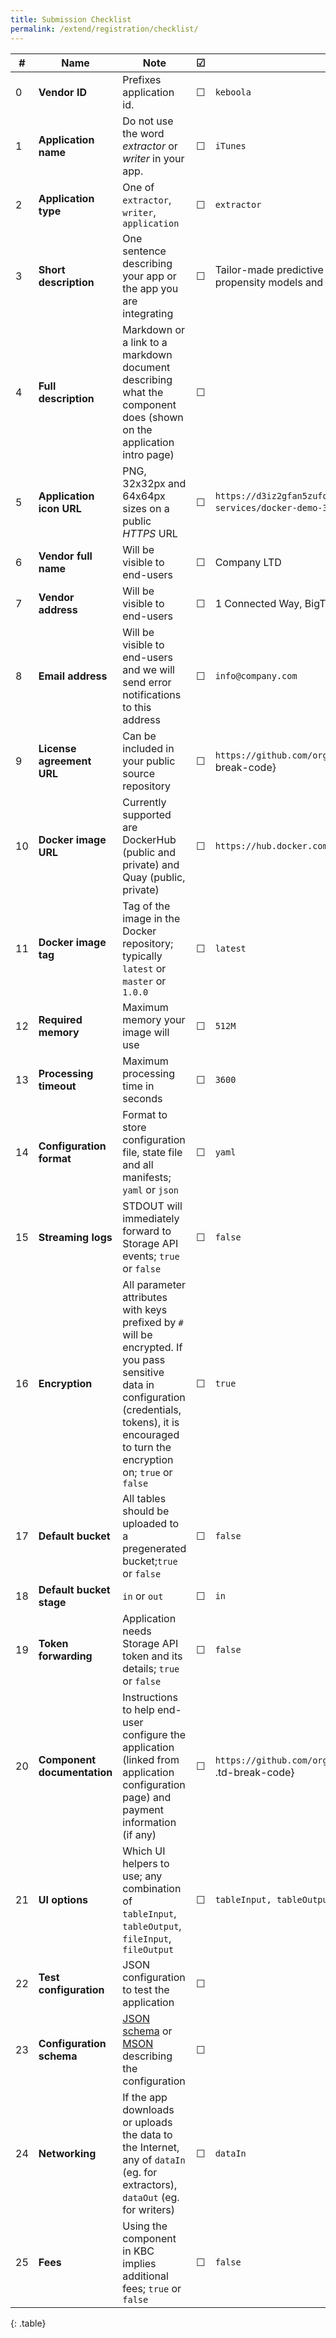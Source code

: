 ```yaml
---
title: Submission Checklist
permalink: /extend/registration/checklist/
---
```


| # | Name | Note | &#9745; | Example | 
| --- | ----- | ---- | ---- | ---- |  
| 0 | **Vendor ID** | Prefixes application id.  | &#9744; | `keboola` | 
| 1 | **Application name** | Do not use the word *extractor* or *writer* in your app.  | &#9744; | `iTunes` | 
| 2 | **Application type** | One of `extractor`, `writer`, `application` | &#9744; | `extractor` |
| 3 | **Short description** | One sentence describing your app or the app you are integrating | &#9744; | Tailor-made predictive models (recommendation engines, propensity models and many more) in R |
| 4 | **Full description** | Markdown or a link to a markdown document describing what the component does (shown on the application intro page)| &#9744; |  |
| 5 | **Application icon URL** | PNG, 32x32px and 64x64px sizes on a public *HTTPS* URL | &#9744; | `https://d3iz2gfan5zufq.cloudfront.net/images/cloud-services/docker-demo-32-1.png`{: .td-break-code} | 
| 6 | **Vendor full name** | Will be visible to end-users | &#9744; | Company LTD | 
| 7 | **Vendor address** |  Will be visible to end-users  | &#9744; | 1 Connected Way, BigTown, CS | 
| 8 | **Email address** | Will be visible to end-users and we will send error notifications to this address | &#9744; | `info@company.com` | 
| 9 | **License agreement URL** | Can be included in your public source repository | &#9744; | `https://github.com/org/reponame/master/blob/LICENSE.md`{: .td-break-code} |
| 10 | **Docker image URL** | Currently supported are DockerHub (public and private) and Quay (public, private) | &#9744; | `https://hub.docker.com/r/keboola/docker-demo` |
| 11 | **Docker image tag** | Tag of the image in the Docker repository; typically `latest` or `master` or `1.0.0` | &#9744; | `latest` |
| 12 | **Required memory**  | Maximum memory your image will use | &#9744; | `512M` |
| 13 | **Processing timeout**  | Maximum processing time in seconds | &#9744; | `3600` |
| 14 | **Configuration format**  | Format to store configuration file, state file and all manifests; `yaml` or `json` | &#9744; | `yaml` |
| 15 | **Streaming logs**  | STDOUT will immediately forward to Storage API events; `true` or `false` | &#9744; | `false` |
| 16 | **Encryption** | All parameter attributes with keys prefixed by `#` will be encrypted. If you pass sensitive data in configuration (credentials, tokens), it is encouraged to turn the encryption on; `true` or `false` | &#9744; | `true` |
| 17 | **Default bucket** | All tables should be uploaded to a pregenerated bucket;`true` or `false` | &#9744; | `false` |
| 18 | **Default bucket stage** | `in` or `out` | &#9744; | `in` |
| 19 | **Token forwarding** | Application needs Storage API token and its details; `true` or `false` | &#9744; | `false` |
| 20 | **Component documentation** | Instructions to help end-user configure the application (linked from application configuration page) and payment information (if any) | &#9744; | `https://github.com/org/reponame/master/blob/CONFIGURATION.md`{: .td-break-code} |
| 21 | **UI options** | Which UI helpers to use; any combination of `tableInput`, `tableOutput`, `fileInput`, `fileOutput`| &#9744; | `tableInput, tableOutput` |
| 22 | **Test configuration** | JSON configuration to test the application | &#9744; |  |
| 23 | **Configuration schema** | [JSON schema](http://json-schema.org/) or [MSON](https://github.com/apiaryio/mson) describing the configuration | &#9744; |  |
| 24 | **Networking** | If the app downloads or uploads the data to the Internet, any of `dataIn` (eg. for extractors), `dataOut` (eg. for writers) | &#9744; | `dataIn` |
| 25 | **Fees** | Using the component in KBC implies additional fees; `true` or `false` | &#9744; | `false` |
{: .table}
